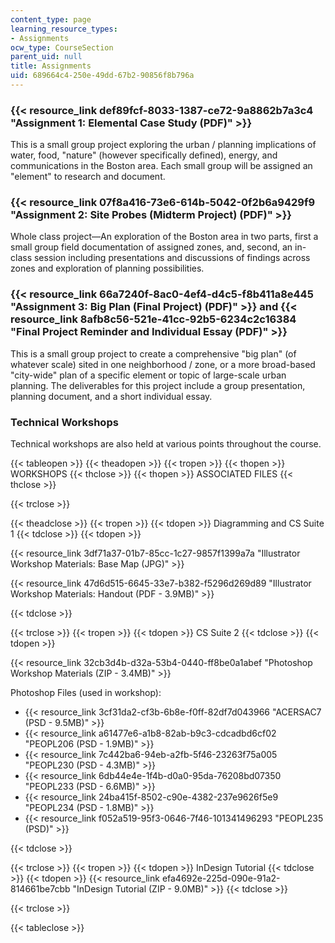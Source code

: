 ```yaml
---
content_type: page
learning_resource_types:
- Assignments
ocw_type: CourseSection
parent_uid: null
title: Assignments
uid: 689664c4-250e-49dd-67b2-90856f8b796a
---
```


### {{< resource_link def89fcf-8033-1387-ce72-9a8862b7a3c4 "Assignment 1: Elemental Case Study (PDF)" >}}

This is a small group project exploring the urban / planning implications of water, food, "nature" (however specifically defined), energy, and communications in the Boston area. Each small group will be assigned an "element" to research and document.

### {{< resource_link 07f8a416-73e6-614b-5042-0f2b6a9429f9 "Assignment 2: Site Probes (Midterm Project) (PDF)" >}}

Whole class project—An exploration of the Boston area in two parts, first a small group field documentation of assigned zones, and, second, an in-class session including presentations and discussions of findings across zones and exploration of planning possibilities.

### {{< resource_link 66a7240f-8ac0-4ef4-d4c5-f8b411a8e445 "Assignment 3: Big Plan (Final Project) (PDF)" >}} and {{< resource_link 8afb8c56-521e-41cc-92b5-6234c2c16384 "Final Project Reminder and Individual Essay (PDF)" >}}

This is a small group project to create a comprehensive "big plan" (of whatever scale) sited in one neighborhood / zone, or a more broad-based "city-wide" plan of a specific element or topic of large-scale urban planning. The deliverables for this project include a group presentation, planning document, and a short individual essay.

### Technical Workshops

Technical workshops are also held at various points throughout the course.

{{< tableopen >}}
{{< theadopen >}}
{{< tropen >}}
{{< thopen >}}
WORKSHOPS
{{< thclose >}}
{{< thopen >}}
ASSOCIATED FILES
{{< thclose >}}

{{< trclose >}}

{{< theadclose >}}
{{< tropen >}}
{{< tdopen >}}
Diagramming and CS Suite 1
{{< tdclose >}}
{{< tdopen >}}


{{< resource_link 3df71a37-01b7-85cc-1c27-9857f1399a7a "Illustrator Workshop Materials: Base Map (JPG)" >}}

{{< resource_link 47d6d515-6645-33e7-b382-f5296d269d89 "Illustrator Workshop Materials: Handout (PDF - 3.9MB)" >}}


{{< tdclose >}}

{{< trclose >}}
{{< tropen >}}
{{< tdopen >}}
CS Suite 2
{{< tdclose >}}
{{< tdopen >}}


{{< resource_link 32cb3d4b-d32a-53b4-0440-ff8be0a1abef "Photoshop Workshop Materials (ZIP - 3.4MB)" >}}

Photoshop Files (used in workshop):

*   {{< resource_link 3cf31da2-cf3b-6b8e-f0ff-82df7d043966 "ACERSAC7 (PSD - 9.5MB)" >}}
*   {{< resource_link a61477e6-a1b8-82ab-b9c3-cdcadbd6cf02 "PEOPL206 (PSD - 1.9MB)" >}}
*   {{< resource_link 7c442ba6-94eb-a2fb-5f46-23263f75a005 "PEOPL230 (PSD - 4.3MB)" >}}
*   {{< resource_link 6db44e4e-1f4b-d0a0-95da-76208bd07350 "PEOPL233 (PSD - 6.6MB)" >}}
*   {{< resource_link 24ba415f-8502-c90e-4382-237e9626f5e9 "PEOPL234 (PSD - 1.8MB)" >}}
*   {{< resource_link f052a519-95f3-0646-7f46-101341496293 "PEOPL235 (PSD)" >}}


{{< tdclose >}}

{{< trclose >}}
{{< tropen >}}
{{< tdopen >}}
InDesign Tutorial
{{< tdclose >}}
{{< tdopen >}}
{{< resource_link efa4692e-225d-090e-91a2-814661be7cbb "InDesign Tutorial (ZIP - 9.0MB)" >}}
{{< tdclose >}}

{{< trclose >}}

{{< tableclose >}}